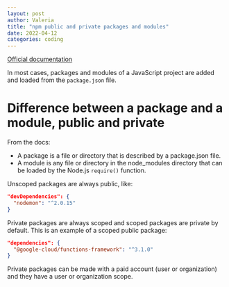 ```yaml
---
layout: post
author: Valeria
title: "npm public and private packages and modules"
date: 2022-04-12
categories: coding
---
```


[Official documentation](https://docs.npmjs.com/packages-and-modules/introduction-to-packages-and-modules)

In most cases, packages and modules of a JavaScript project are added and loaded
from the `package.json` file.

# Difference between a package and a module, public and private

From the docs:
- A package is a file or directory that is described by a package.json file.
- A module is any file or directory in the node_modules directory that
can be loaded by the Node.js `require()` function.

Unscoped packages are always public, like:

```json
"devDependencies": {
  "nodemon": "^2.0.15"
}
```

Private packages are always scoped and scoped packages are private by default.
This is an example of a scoped public package:

```json
"dependencies": {
  "@google-cloud/functions-framework": "^3.1.0"
}
```

Private packages can be made with a paid account (user or organization)
and they have a user or organization scope.
